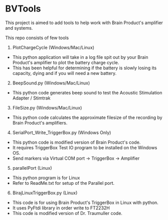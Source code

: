 # BVTools

This project is aimed to add tools to help work with Brain Product's amplifier and systems.

This repo consists of few tools 
1. PlotChargeCycle (Windows/Mac/Linux)
- This python application will take in a log file spit out by your Brain Product's amplifier to plot the battery charge cycle.
- This has been helpful for determining if the battery is slowly losing its capacity, dying and if you will need a new battery.

2. BeepSound.py (Windows/Mac/Linux)
- This python code generates beep sound to test the Acoustic Stimulation Adapter / Stimtrak

3. FileSize.py (Windows/Mac/Linux)
- This python code calculates the approximate filesize of the recording by Brain Product's amplifiers.

4. SerialPort_Write_TriggerBox.py (Windows Only)
- This python code is modified version of Brain Product's code. 
- It requires TriggerBox Test IO program to be installed on the Windows OS.
- Send markers via Virtual COM port -> TriggerBox -> Amplifier

5. parallelPort (Linux)
- This python program is for Linux
- Refer to ReadMe.txt for setup of the Parallel port.

6. BirajLinuxTriggerBox.py (Linux)
- This code is for using Brain Product's TriggerBox in Linux with python.
- It uses PyFtdi library in order write to FT2232H
- This code is modified version of Dr. Traumuller code.
